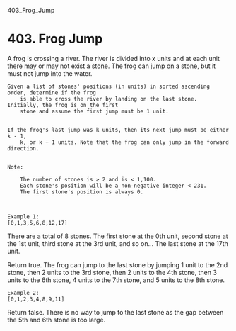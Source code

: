 403_Frog_Jump
# 403. Frog Jump

A frog is crossing a river. The river is divided into x units and at each unit there may or
        may not exist a stone. The frog can jump on a stone, but it must not jump into the
        water.

    Given a list of stones' positions (in units) in sorted ascending order, determine if the frog
        is able to cross the river by landing on the last stone. Initially, the frog is on the first
        stone and assume the first jump must be 1 unit.
    

    If the frog's last jump was k units, then its next jump must be either k - 1,
        k, or k + 1 units. Note that the frog can only jump in the forward direction.
    

    Note:
    
        The number of stones is ≥ 2 and is < 1,100.
        Each stone's position will be a non-negative integer < 231.
        The first stone's position is always 0.
    
    

    Example 1:
    [0,1,3,5,6,8,12,17]

There are a total of 8 stones.
The first stone at the 0th unit, second stone at the 1st unit,
third stone at the 3rd unit, and so on...
The last stone at the 17th unit.

Return true. The frog can jump to the last stone by jumping
1 unit to the 2nd stone, then 2 units to the 3rd stone, then
2 units to the 4th stone, then 3 units to the 6th stone,
4 units to the 7th stone, and 5 units to the 8th stone.

    

    Example 2:
    [0,1,2,3,4,8,9,11]

Return false. There is no way to jump to the last stone as
the gap between the 5th and 6th stone is too large.